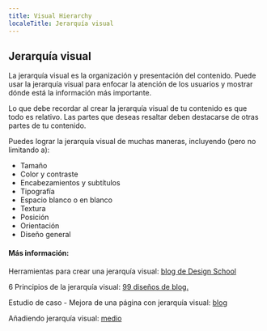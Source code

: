 ```yaml
---
title: Visual Hierarchy
localeTitle: Jerarquía visual
---
```

## Jerarquía visual

La jerarquía visual es la organización y presentación del contenido. Puede usar la jerarquía visual para enfocar la atención de los usuarios y mostrar dónde está la información más importante.

Lo que debe recordar al crear la jerarquía visual de tu contenido es que todo es relativo. Las partes que deseas resaltar deben destacarse de otras partes de tu contenido.

Puedes lograr la jerarquía visual de muchas maneras, incluyendo (pero no limitando a):

*   Tamaño
*   Color y contraste
*   Encabezamientos y subtítulos
*   Tipografía
*   Espacio blanco o en blanco
*   Textura
*   Posición
*   Orientación
*   Diseño general

#### Más información:

Herramientas para crear una jerarquía visual: [blog de Design School](https://designschool.canva.com/blog/visual-hierarchy/)

6 Principios de la jerarquía visual: [99 diseños de blog.](https://99designs.com/blog/tips/6-principles-of-visual-hierarchy/)

Estudio de caso - Mejora de una página con jerarquía visual: [blog](http://blog.formedfunction.com/post/3029763425/on-visual-hierarchy)

Añadiendo jerarquía visual: [medio](https://medium.com/designed-thought/8-ways-to-add-visual-hierarchy-8820be73218a/)
